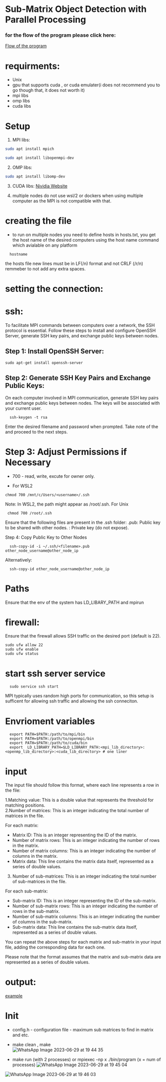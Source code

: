 # Sub-Matrix Object Detection with Parallel Processing
###  for the flow of the program please click here:
[Flow of the program](https://github.com/cohenyuval315/C-MPI-OMP-CUDA-find-subatrices-in-matrices/blob/main/Flow.md)

# requirments:
- Unix
- gpu that supports cuda , or cuda emulater(i does not recommend you to go though that, it does not worth it)
- mpi libs
- omp libs
- cuda libs
  
# Setup
1. MPI libs:
  ```bash
  sudo apt install mpich
  ```
  ```bash
  sudo apt install libopenmpi-dev
  ```
  
2. OMP libs:   
  ```bash
  sudo apt install libomp-dev
  ```
3. CUDA libs: [Nividia Website](https://docs.nvidia.com/cuda/cuda-installation-guide-linux/index.html)


4. multiple nodes
do not use wsl/2 or dockers when using multiple computer as the MPI is not compatible with that.
# creating the file
- to run on multiple nodes you need to define hosts in hosts.txt, you get the host name of the desired computers  using the host name command which avialable on any platform
```
  hostname
```
the hosts file new lines must be in LF(/n) format and not CRLF (/r/n)
remmeber to not add any extra spaces.

# setting the connection:

# ssh:
To facilitate MPI commands between computers over a network, the SSH protocol is essential. Follow these steps to install and configure OpenSSH Server, generate SSH key pairs, and exchange public keys between nodes.
## Step 1: Install OpenSSH Server:
```
sudo apt-get install openssh-server

```

## Step 2: Generate SSH Key Pairs and Exchange Public Keys:
On each computer involved in MPI communication, generate SSH key pairs and exchange public keys between nodes. The keys will be associated with your current user.
```
  ssh-keygen -t rsa
```
Enter the desired filename and password when prompted.
Take note of the <filepath> and proceed to the next steps.

# Step 3: Adjust Permissions if Necessary
- 700 - read, write, excute for owner only.

- For WSL2 
```
chmod 700 /mnt/c/Users/<username>/.ssh
```

Note: In WSL2, the path might appear as /root/.ssh.
For Unix
```
 chmod 700 /root/.ssh
```

Ensure that the following files are present in the .ssh folder:
<filename>.pub: Public key to be shared with other nodes.
<filename>: Private key (do not expose).

Step 4: Copy Public Key to Other Nodes
```
  ssh-copy-id -i ~/.ssh/<filename>.pub other_node_username@other_node_ip
```
Alternatively:
```
  ssh-copy-id other_node_username@other_node_ip
```

# Paths
Ensure that the env of the system has LD_LIBARY_PATH and mpirun


# firewall:
Ensure that the firewall allows SSH traffic on the desired port (default is 22).
```
sudo ufw allow 22
sudo ufw enable
sudo ufw status  
```



# start ssh server service
```
  sudo service ssh start
```
MPI typically uses random high ports for communication, so this setup is sufficent for allowing ssh traffic and allowing the ssh conneciton. 


# Envrioment variables
```
  export PATH=$PATH:/path/to/mpi/bin
  export PATH=$PATH:/path/to/openmpi/bin
  export PATH=$PATH:/path/to/cuda/bin
  export  LD_LIBRARY_PATH=$LD_LIBRARY_PATH:<mpi_lib_directory>:<openmp_lib_directory>:<cuda_lib_directory> # one liner
```




# input
The input file should follow this format, where each line represents a row in the file:  

1.Matching value: This is a double value that represents the threshold for matching positions.  
2.Number of matrices: This is an integer indicating the total number of matrices in the file.  

For each matrix:

- Matrix ID: This is an integer representing the ID of the matrix.
- Number of matrix rows: This is an integer indicating the number of rows in the matrix.
- Number of matrix columns: This is an integer indicating the number of columns in the matrix.
- Matrix data: This line contains the matrix data itself, represented as a series of double values.
   
3. Number of sub-matrices: This is an integer indicating the total number of sub-matrices in the file.

For each sub-matrix:

- Sub-matrix ID: This is an integer representing the ID of the sub-matrix.
- Number of sub-matrix rows: This is an integer indicating the number of rows in the sub-matrix.
- Number of sub-matrix columns: This is an integer indicating the number of columns in the sub-matrix.
- Sub-matrix data: This line contains the sub-matrix data itself, represented as a series of double values.
  
You can repeat the above steps for each matrix and sub-matrix in your input file, adding the corresponding data for each one.
  
Please note that the format assumes that the matrix and sub-matrix data are represented as a series of double values. 
  
# output:
[example](https://github.com/cohenyuval315/C-MPI-OMP-CUDA-find-subatrices-in-matrices/blob/main/output.txt)

# Init
- config.h - configuration file - maximum sub matrices to find in matrix and etc.
    
- make clean , make   
![WhatsApp Image 2023-06-29 at 19 44 35](https://github.com/cohenyuval315/C-MPI-OMP-CUDA-find-subatrices-in-matrices/assets/61754002/b3c6330c-5e9e-44da-a7e7-c72bc089723d)
    
- make run (with 2 processes) or  mpiexec -np x ./bin/program (x = num of processes)
![WhatsApp Image 2023-06-29 at 19 45 04](https://github.com/cohenyuval315/C-MPI-OMP-CUDA-find-subatrices-in-matrices/assets/61754002/59bf4fa5-83f4-4e9f-9630-70c60aff4427)
  

![WhatsApp Image 2023-06-29 at 19 46 03](https://github.com/cohenyuval315/C-MPI-OMP-CUDA-find-subatrices-in-matrices/assets/61754002/e0ab3d4c-e85a-46be-ac69-a00a961391d1)
